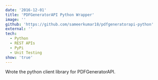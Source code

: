 ```yaml
---
date: '2016-12-01'
title: 'PDFGeneratorAPI Python Wrapper'
image: ''
github: 'https://github.com/sameerkumar18/pdfgeneratorapi-python'
external: ''
tech:
  - Python
  - REST APIs
  - PyPi
  - Unit Testing
show: 'true'
---
```


Wrote the python client library for PDFGeneratorAPI.
